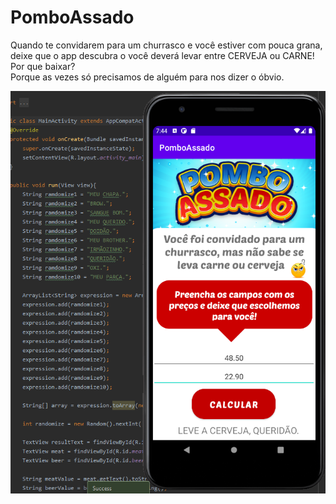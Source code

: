 # PomboAssado
 Quando te convidarem para um churrasco e você estiver com pouca grana, deixe que o app descubra o você deverá levar entre CERVEJA ou CARNE!
 <br />Por que baixar? 
 <br />Porque as vezes só precisamos de alguém para nos dizer o óbvio.

![alt text](https://github.com/andrebluz/PomboAssado/blob/master/pombo%20assado.PNG?raw=true?raw=true)
